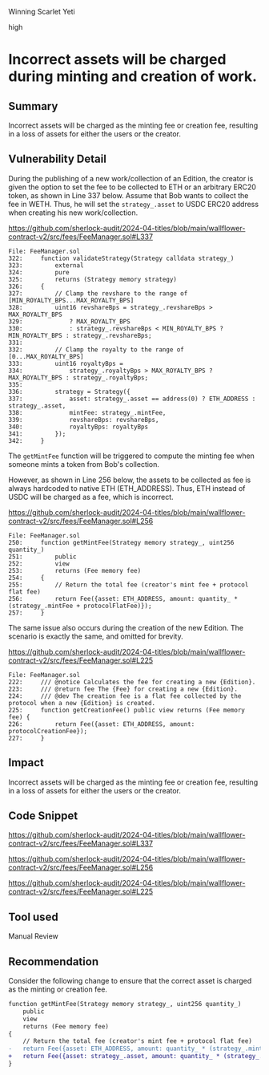 Winning Scarlet Yeti

high

# Incorrect assets will be charged during minting and creation of work.

## Summary

Incorrect assets will be charged as the minting fee or creation fee, resulting in a loss of assets for either the users or the creator.

## Vulnerability Detail

During the publishing of a new work/collection of an Edition, the creator is given the option to set the fee to be collected to ETH or an arbitrary ERC20 token, as shown in Line 337 below. Assume that Bob wants to collect the fee in WETH. Thus, he will set the `strategy_.asset` to USDC ERC20 address when creating his new work/collection.

https://github.com/sherlock-audit/2024-04-titles/blob/main/wallflower-contract-v2/src/fees/FeeManager.sol#L337

```solidity
File: FeeManager.sol
322:     function validateStrategy(Strategy calldata strategy_)
323:         external
324:         pure
325:         returns (Strategy memory strategy)
326:     {
327:         // Clamp the revshare to the range of [MIN_ROYALTY_BPS...MAX_ROYALTY_BPS]
328:         uint16 revshareBps = strategy_.revshareBps > MAX_ROYALTY_BPS
329:             ? MAX_ROYALTY_BPS
330:             : strategy_.revshareBps < MIN_ROYALTY_BPS ? MIN_ROYALTY_BPS : strategy_.revshareBps;
331: 
332:         // Clamp the royalty to the range of [0...MAX_ROYALTY_BPS]
333:         uint16 royaltyBps =
334:             strategy_.royaltyBps > MAX_ROYALTY_BPS ? MAX_ROYALTY_BPS : strategy_.royaltyBps;
335: 
336:         strategy = Strategy({
337:             asset: strategy_.asset == address(0) ? ETH_ADDRESS : strategy_.asset,
338:             mintFee: strategy_.mintFee,
339:             revshareBps: revshareBps,
340:             royaltyBps: royaltyBps
341:         });
342:     }
```

The `getMintFee` function will be triggered to compute the minting fee when someone mints a token from Bob's collection.

However, as shown in Line 256 below, the assets to be collected as fee is always hardcoded to native ETH (ETH_ADDRESS). Thus, ETH instead of USDC will be charged as a fee, which is incorrect.

https://github.com/sherlock-audit/2024-04-titles/blob/main/wallflower-contract-v2/src/fees/FeeManager.sol#L256

```solidity
File: FeeManager.sol
250:     function getMintFee(Strategy memory strategy_, uint256 quantity_)
251:         public
252:         view
253:         returns (Fee memory fee)
254:     {
255:         // Return the total fee (creator's mint fee + protocol flat fee)
256:         return Fee({asset: ETH_ADDRESS, amount: quantity_ * (strategy_.mintFee + protocolFlatFee)});
257:     }
```
The same issue also occurs during the creation of the new Edition. The scenario is exactly the same, and omitted for brevity.

https://github.com/sherlock-audit/2024-04-titles/blob/main/wallflower-contract-v2/src/fees/FeeManager.sol#L225

```solidity
File: FeeManager.sol
222:     /// @notice Calculates the fee for creating a new {Edition}.
223:     /// @return fee The {Fee} for creating a new {Edition}.
224:     /// @dev The creation fee is a flat fee collected by the protocol when a new {Edition} is created.
225:     function getCreationFee() public view returns (Fee memory fee) {
226:         return Fee({asset: ETH_ADDRESS, amount: protocolCreationFee});
227:     }
```

## Impact

Incorrect assets will be charged as the minting fee or creation fee, resulting in a loss of assets for either the users or the creator.

## Code Snippet

https://github.com/sherlock-audit/2024-04-titles/blob/main/wallflower-contract-v2/src/fees/FeeManager.sol#L337

https://github.com/sherlock-audit/2024-04-titles/blob/main/wallflower-contract-v2/src/fees/FeeManager.sol#L256

https://github.com/sherlock-audit/2024-04-titles/blob/main/wallflower-contract-v2/src/fees/FeeManager.sol#L225

## Tool used

Manual Review

## Recommendation

Consider the following change to ensure that the correct asset is charged as the minting or creation fee.

```diff
function getMintFee(Strategy memory strategy_, uint256 quantity_)
    public
    view
    returns (Fee memory fee)
{
    // Return the total fee (creator's mint fee + protocol flat fee)
-   return Fee({asset: ETH_ADDRESS, amount: quantity_ * (strategy_.mintFee + protocolFlatFee)});
+   return Fee({asset: strategy_.asset, amount: quantity_ * (strategy_.mintFee + protocolFlatFee)});
}
```